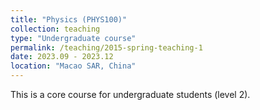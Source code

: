 ```yaml
---
title: "Physics (PHYS100)"
collection: teaching
type: "Undergraduate course"
permalink: /teaching/2015-spring-teaching-1
date: 2023.09 - 2023.12
location: "Macao SAR, China"
---
```


This is a core course for undergraduate students (level 2).
